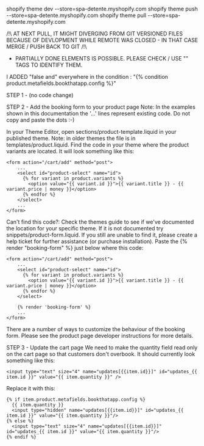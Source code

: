 <!-- COMMANDS -->
shopify theme dev --store=spa-detente.myshopify.com
shopify theme push --store=spa-detente.myshopify.com
shopify theme pull --store=spa-detente.myshopify.com

 /!\ AT NEXT PULL, IT MIGHT DIVERGING FROM GIT VERSIONED FILES BECAUSE 
 OF DEVLOPMENT WHILE REMOTE WAS CLOSED - IN THAT CASE MERGE / PUSH BACK TO GIT /!\
<!-- COMMANDS END -->


<!-- BOOK TODO -->
- PARTIALLY DONE ELEMENTS IS POSSIBLE. PLEASE CHECK / USE "<!-- custom-add -->" TAGS TO IDENTIFY THEM.
<!-- END -->



<!-- BOOK THAT APP: STATUS UNINSTALLED. FOLLOWING INSTRUCTIONS ARE WHAT HAD BEEN DONE PREVIOUSLY FOR ITS INSTALLATION -->

I ADDED "false and" everywhere in the condition : "{% condition product.metafields.bookthatapp.config %}"


STEP 1 - (no code change)

STEP 2 - Add the booking form to your product page
Note: In the examples shown in this documentation the '...' lines represent existing code. Do not copy and paste the dots :-)

In your Theme Editor, open sections/product-template.liquid in your published theme. Note: in older themes the file is in templates/product.liquid.
Find the code in your theme where the product variants are located. It will look something like this:

```
<form action="/cart/add" method="post">
    ...
    <select id="product-select" name="id">
      {% for variant in product.variants %}
        <option value="{{ variant.id }}">{{ variant.title }} - {{ variant.price | money }}</option>
      {% endfor %}
    </select>
    ...
</form>
```

Can't find this code?: Check the themes guide to see if we've documented the location for your specific theme. If it is not documented try snippets/product-form.liquid. If you still are unable to find it, please create a help ticket for further assistance (or purchase installation).
Paste the {% render "booking-form" %} just below where this code:

```
<form action="/cart/add" method="post">
    ...
    <select id="product-select" name="id">
      {% for variant in product.variants %}
        <option value="{{ variant.id }}">{{ variant.title }} - {{ variant.price | money }}</option>
      {% endfor %}
    </select>

    {% render 'booking-form' %}
    ...
</form>
```
There are a number of ways to customize the behaviour of the booking form. Please see the product page developer instructions for more details.



STEP 3 - Update the cart page
We need to make the quantity field read only on the cart page so that customers don't overbook. It should currently look something like this:
```
<input type="text" size="4" name="updates[{{item.id}}]" id="updates_{{ item.id }}" value="{{ item.quantity }}" />
```
Replace it with this:
```
{% if item.product.metafields.bookthatapp.config %}
  {{ item.quantity }}
  <input type="hidden" name="updates[{{item.id}}]" id="updates_{{ item.id }}" value="{{ item.quantity }}"/>
{% else %}
  <input type="text" size="4" name="updates[{{item.id}}]" id="updates_{{ item.id }}" value="{{ item.quantity }}"/>
{% endif %}
```
<!-- END BTA -->

